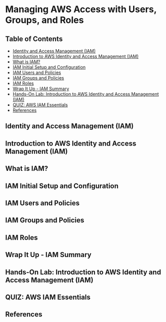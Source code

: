 # Managing AWS Access with Users, Groups, and Roles


## Table of Contents
<!-- START doctoc generated TOC please keep comment here to allow auto update -->
<!-- DON'T EDIT THIS SECTION, INSTEAD RE-RUN doctoc TO UPDATE -->


- [Identity and Access Management (IAM)](#identity-and-access-management-iam)
- [Introduction to AWS Identity and Access Management (IAM)](#introduction-to-aws-identity-and-access-management-iam)
- [What is IAM?](#what-is-iam)
- [IAM Initial Setup and Configuration](#iam-initial-setup-and-configuration)
- [IAM Users and Policies](#iam-users-and-policies)
- [IAM Groups and Policies](#iam-groups-and-policies)
- [IAM Roles](#iam-roles)
- [Wrap It Up - IAM Summary](#wrap-it-up---iam-summary)
- [Hands-On Lab: Introduction to AWS Identity and Access Management (IAM)](#hands-on-lab-introduction-to-aws-identity-and-access-management-iam)
- [QUIZ: AWS IAM Essentials](#quiz-aws-iam-essentials)
- [References](#references)

<!-- END doctoc generated TOC please keep comment here to allow auto update -->


## Identity and Access Management (IAM)


## Introduction to AWS Identity and Access Management (IAM)


## What is IAM?


## IAM Initial Setup and Configuration


## IAM Users and Policies


## IAM Groups and Policies


## IAM Roles


## Wrap It Up - IAM Summary


## Hands-On Lab: Introduction to AWS Identity and Access Management (IAM)


## QUIZ: AWS IAM Essentials


## References
